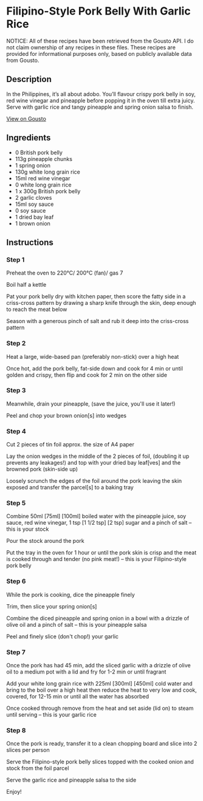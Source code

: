 # Filipino-Style Pork Belly With Garlic Rice

NOTICE: All of these recipes have been retrieved from the Gousto API. I do not claim ownership of any recipes in these files. These recipes are provided for informational purposes only, based on publicly available data from Gousto.

## Description

In the Philippines, it’s all about adobo. You’ll flavour crispy pork belly in soy, red wine vinegar and pineapple before popping it in the oven till extra juicy. Serve with garlic rice and tangy pineapple and spring onion salsa to finish. 

[View on Gousto](https://www.gousto.co.uk/recipes/cookbook/filipino-inspired-pork-belly-garlic-rice)

## Ingredients

- 0 British pork belly
- 113g pineapple chunks
- 1 spring onion
- 130g white long grain rice
- 15ml red wine vinegar
- 0 white long grain rice
- 1 x 300g British pork belly
- 2 garlic cloves
- 15ml soy sauce
- 0 soy sauce
- 1 dried bay leaf
- 1 brown onion

## Instructions


### Step 1

Preheat the oven to 220°C/ 200°C (fan)/ gas 7

Boil half a kettle

Pat your pork belly dry with kitchen paper, then score the fatty side in a criss-cross pattern by drawing a sharp knife through the skin, deep enough to reach the meat below

Season with a generous pinch of salt and rub it deep into the criss-cross pattern


### Step 2

Heat a large, wide-based pan (preferably non-stick) over a high heat

Once hot, add the pork belly, fat-side down and cook for 4 min or until golden and crispy, then flip and cook for 2 min on the other side


### Step 3

Meanwhile, drain your pineapple, (save the juice, you'll use it later!)

Peel and chop your brown onion[s] into wedges


### Step 4

Cut 2 pieces of tin foil approx. the size of A4 paper

Lay the onion wedges in the middle of the 2 pieces of foil, (doubling it up prevents any leakages!) and top with your dried bay leaf[ves] and the browned pork (skin-side up)

Loosely scrunch the edges of the foil around the pork leaving the skin exposed and transfer the parcel[s] to a baking tray


### Step 5

Combine 50ml <span class="text-purple">[75ml]</span> <span class="text-danger">[100ml]</span> boiled water with the pineapple juice, soy sauce, red wine vinegar, 1 tsp <span class="text-purple">[1 1/2 tsp]</span> <span class="text-danger">[2 tsp]</span> sugar and a pinch of salt – this is your stock

Pour the stock around the pork

Put the tray in the oven for 1 hour or until the pork skin is crisp and the meat is cooked through and tender (no pink meat!) – this is your Filipino-style pork belly


### Step 6

While the pork is cooking, dice the pineapple finely

Trim, then slice your spring onion[s]

Combine the diced pineapple and spring onion in a bowl with a drizzle of olive oil and a pinch of salt – this is your pineapple salsa

Peel and finely slice (don't chop!) your garlic


### Step 7

Once the pork has had 45 min, add the sliced garlic with a drizzle of olive oil to a medium pot with a lid and fry for 1-2 min or until fragrant

Add your white long grain rice with 225ml <span class="text-purple">[300ml] </span><span class="text-danger">[450ml]</span> cold water and bring to the boil over a high heat then reduce the heat to very low and cook, covered, for 12-15 min or until all the water has absorbed

Once cooked through remove from the heat and set aside (lid on) to steam until serving – this is your garlic rice

### Step 8

Once the pork is ready, transfer it to a clean chopping board and slice into 2 slices per person

Serve the Filipino-style pork belly slices topped with the cooked onion and stock from the foil parcel

Serve the garlic rice and pineapple salsa to the side

Enjoy!

